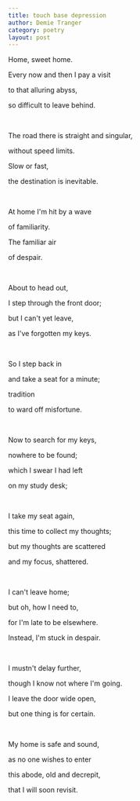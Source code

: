 ```yaml
---
title: touch base depression
author: Demie Tranger
category: poetry
layout: post
---
```


Home, sweet home.

Every now and then I pay a visit

to that alluring abyss,

so difficult to leave behind.

<br>


The road there is straight and singular,

without speed limits.

Slow or fast,

the destination is inevitable.

<br>


At home I'm hit by a wave

of familiarity.

The familiar air

of despair.

<br>


About to head out,

I step through the front door;

but I can't yet leave,

as I've forgotten my keys.

<br>


So I step back in

and take a seat for a minute;

tradition

to ward off misfortune.

<br>


Now to search for my keys,

nowhere to be found;

which I swear I had left

on my study desk;

<br>


I take my seat again,

this time to collect my thoughts;

but my thoughts are scattered

and my focus, shattered.

<br>


I can't leave home;

but oh, how I need to,

for I'm late to be elsewhere.

Instead, I'm stuck in despair.

<br>


I mustn't delay further,

though I know not where I'm going.

I leave the door wide open,

but one thing is for certain.

<br>


My home is safe and sound,

as no one wishes to enter

this abode, old and decrepit,

that I will soon revisit.